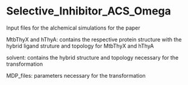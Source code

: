 # Selective_Inhibitor_ACS_Omega
Input files for the alchemical simulations for the paper 



MtbThyX and hThyA: contains the respective protein structure with the hybrid ligand struture and topology for MtbThyX and hThyA 


solvent: contains the hybrid structure and topology necessary for the transformation


MDP_files: parameters necessary for the transformation
